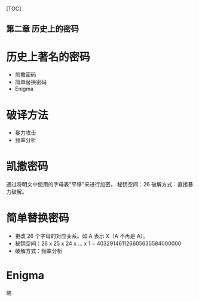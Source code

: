 [TOC]

第二章 历史上的密码
---

# 历史上著名的密码
* 凯撒密码
* 简单替换密码
* Enigma

# 破译方法
* 暴力攻击
* 频率分析

# 凯撒密码
通过将明文中使用的字母表"平移"来进行加密。
秘钥空间：26
破解方式：直接暴力破解。

# 简单替换密码
* 更改 26 个字母的对应关系。如 A 表示 X（A 不再是 A）。
* 秘钥空间：26 x 25 x 24 x ... x 1 = 403291461126605635584000000
* 破解方式：频率分析

# Enigma
略